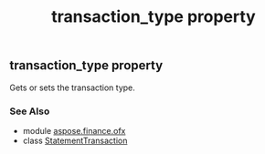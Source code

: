 ﻿---
title: transaction_type property
second_title: Aspose.Finance for Python via .NET API References
description: 
type: docs
weight: 230
url: /python-net/aspose.finance.ofx/statementtransaction/transaction_type/
is_root: false
---

## transaction_type property


Gets or sets the transaction type.

### See Also
* module [aspose.finance.ofx](../../)
* class [StatementTransaction](/finance/python-net/aspose.finance.ofx/statementtransaction)

